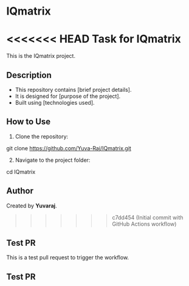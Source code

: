 # IQmatrix
<<<<<<< HEAD
Task for IQmatrix
=======

This is the IQmatrix project.

## Description
- This repository contains [brief project details].
- It is designed for [purpose of the project].
- Built using [technologies used].

## How to Use
1. Clone the repository:

git clone https://github.com/Yuva-Raj/IQmatrix.git

2. Navigate to the project folder:

cd IQmatrix

## Author
Created by **Yuvaraj**.
>>>>>>> c7dd454 (Initial commit with GitHub Actions workflow)
## Test PR
This is a test pull request to trigger the workflow.
## Test PR
